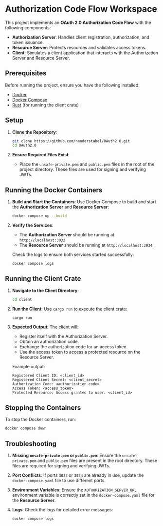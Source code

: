 # Authorization Code Flow Workspace

This project implements an **OAuth 2.0 Authorization Code Flow** with the following components:

- **Authorization Server**: Handles client registration, authorization, and token issuance.
- **Resource Server**: Protects resources and validates access tokens.
- **Client**: Simulates a client application that interacts with the Authorization Server and Resource Server.

## Prerequisites

Before running the project, ensure you have the following installed:

- [Docker](https://www.docker.com/)
- [Docker Compose](https://docs.docker.com/compose/)
- [Rust](https://www.rust-lang.org/) (for running the client crate)

## Setup

1. **Clone the Repository**:

   ```bash
   git clone https://github.com/nanderstabel/OAuth2.0.git
   cd OAuth2.0
   ```

2. **Ensure Required Files Exist**:
   - Place the `unsafe-private.pem` and `public.pem` files in the root of the project directory. These files are used for signing and verifying JWTs.

## Running the Docker Containers

1. **Build and Start the Containers**:
   Use Docker Compose to build and start the **Authorization Server** and **Resource Server**:

   ```bash
   docker compose up --build
   ```

2. **Verify the Services**:

   - The **Authorization Server** should be running at `http://localhost:3033`.
   - The **Resource Server** should be running at `http://localhost:3034`.

   Check the logs to ensure both services started successfully:

   ```bash
   docker compose logs
   ```

## Running the Client Crate

1. **Navigate to the Client Directory**:

   ```bash
   cd client
   ```

2. **Run the Client**:
   Use `cargo run` to execute the client crate:

   ```bash
   cargo run
   ```

3. **Expected Output**:
   The client will:

   - Register itself with the Authorization Server.
   - Obtain an authorization code.
   - Exchange the authorization code for an access token.
   - Use the access token to access a protected resource on the Resource Server.

   Example output:

   ```
   Registered Client ID: <client_id>
   Registered Client Secret: <client_secret>
   Authorization Code: <authorization_code>
   Access Token: <access_token>
   Protected Resource: Access granted to user: <client_id>
   ```

## Stopping the Containers

To stop the Docker containers, run:

```bash
docker compose down
```

## Troubleshooting

1. **Missing `unsafe-private.pem` or `public.pem`**:
   Ensure the `unsafe-private.pem` and `public.pem` files are present in the root directory. These files are required for signing and verifying JWTs.

2. **Port Conflicts**:
   If ports `3033` or `3034` are already in use, update the `docker-compose.yaml` file to use different ports.

3. **Environment Variables**:
   Ensure the `AUTHORIZATION_SERVER_URL` environment variable is correctly set in the `docker-compose.yaml` file for the **Resource Server**.

4. **Logs**:
   Check the logs for detailed error messages:
   ```bash
   docker compose logs
   ```
